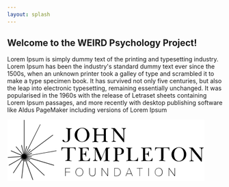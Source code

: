 ```yaml
---
layout: splash
---
```


## Welcome to the WEIRD Psychology Project!

Lorem Ipsum is simply dummy text of the printing and typesetting industry. Lorem Ipsum has been the industry's standard dummy text ever since the 1500s, when an unknown printer took a galley of type and scrambled it to make a type specimen book. It has survived not only five centuries, but also the leap into electronic typesetting, remaining essentially unchanged. It was popularised in the 1960s with the release of Letraset sheets containing Lorem Ipsum passages, and more recently with desktop publishing software like Aldus PageMaker including versions of Lorem Ipsum

![](https://raw.githubusercontent.com/culcogevo/weird-psych-site/61696c83d8bb8992739dbe26f54dc4cf4b4ea00f/Images/jtf-logo-black.svg)
